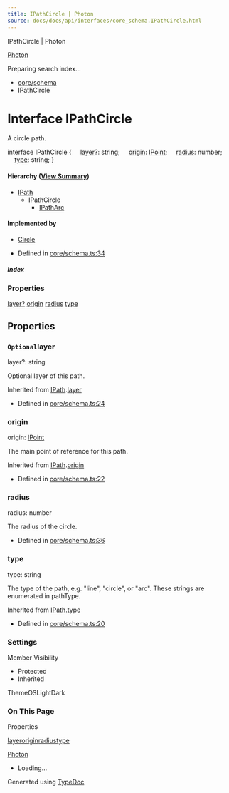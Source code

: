 ```yaml
---
title: IPathCircle | Photon
source: docs/docs/api/interfaces/core_schema.IPathCircle.html
---
```


IPathCircle | Photon

[Photon](../index.md)




Preparing search index...

* [core/schema](../modules/core_schema.md)
* IPathCircle

# Interface IPathCircle

A circle path.

interface IPathCircle {
    [layer](#layer)?: string;
    [origin](#origin): [IPoint](core_schema.IPoint.md);
    [radius](#radius): number;
    [type](#type): string;
}

#### Hierarchy ([View Summary](../hierarchy.md#core/schema.IPathCircle))

* [IPath](core_schema.IPath.md)
  + IPathCircle
    - [IPathArc](core_schema.IPathArc.md)

#### Implemented by

* [Circle](../classes/core_paths.Circle.md)

* Defined in [core/schema.ts:34](https://github.com/mwhite454/photon/blob/main/packages/photon/src/core/schema.ts#L34)

##### Index

### Properties

[layer?](#layer)
[origin](#origin)
[radius](#radius)
[type](#type)

## Properties

### `Optional`layer

layer?: string

Optional layer of this path.

Inherited from [IPath](core_schema.IPath.md).[layer](core_schema.IPath.md#layer)

* Defined in [core/schema.ts:24](https://github.com/mwhite454/photon/blob/main/packages/photon/src/core/schema.ts#L24)

### origin

origin: [IPoint](core_schema.IPoint.md)

The main point of reference for this path.

Inherited from [IPath](core_schema.IPath.md).[origin](core_schema.IPath.md#origin)

* Defined in [core/schema.ts:22](https://github.com/mwhite454/photon/blob/main/packages/photon/src/core/schema.ts#L22)

### radius

radius: number

The radius of the circle.

* Defined in [core/schema.ts:36](https://github.com/mwhite454/photon/blob/main/packages/photon/src/core/schema.ts#L36)

### type

type: string

The type of the path, e.g. "line", "circle", or "arc". These strings are enumerated in pathType.

Inherited from [IPath](core_schema.IPath.md).[type](core_schema.IPath.md#type)

* Defined in [core/schema.ts:20](https://github.com/mwhite454/photon/blob/main/packages/photon/src/core/schema.ts#L20)

### Settings

Member Visibility

* Protected
* Inherited

ThemeOSLightDark

### On This Page

Properties

[layer](#layer)[origin](#origin)[radius](#radius)[type](#type)

[Photon](../index.md)

* Loading...

Generated using [TypeDoc](https://typedoc.org/)
